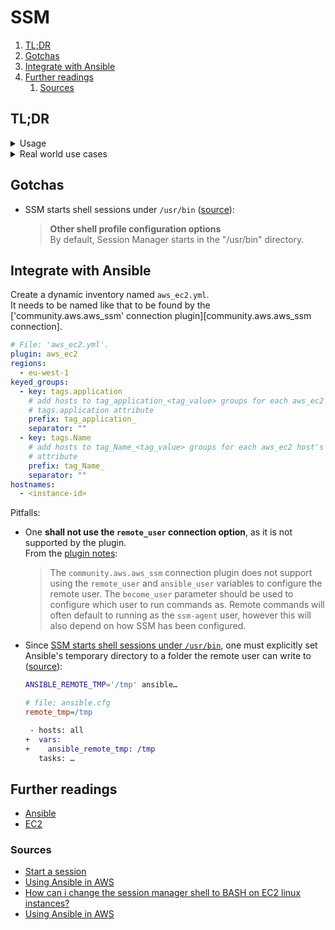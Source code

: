 # SSM

1. [TL;DR](#tldr)
1. [Gotchas](#gotchas)
1. [Integrate with Ansible](#integrate-with-ansible)
1. [Further readings](#further-readings)
   1. [Sources](#sources)

## TL;DR

<details>
  <summary>Usage</summary>

```sh
# Start sessions.
aws ssm start-session --target 'instance-id'

# Run commands.
aws ssm start-session \
  --target 'instance-id' \
  --document-name 'CustomCommandSessionDocument' \
  --parameters '{"logpath":["/var/log/amazon/ssm/amazon-ssm-agent.log"]}'
```

</details>

<details>
  <summary>Real world use cases</summary>
</details>

## Gotchas

- SSM starts shell sessions under `/usr/bin` ([source][how can i change the session manager shell to bash on ec2 linux instances?]):

  > **Other shell profile configuration options**<br/>
  > By default, Session Manager starts in the "/usr/bin" directory.

## Integrate with Ansible

Create a dynamic inventory named `aws_ec2.yml`.<br/>
It needs to be named like that to be found by the ['community.aws.aws_ssm' connection plugin][community.aws.aws_ssm connection].

```yml
# File: 'aws_ec2.yml'.
plugin: aws_ec2
regions:
  - eu-west-1
keyed_groups:
  - key: tags.application
    # add hosts to tag_application_<tag_value> groups for each aws_ec2 host's
    # tags.application attribute
    prefix: tag_application_
    separator: ""
  - key: tags.Name
    # add hosts to tag_Name_<tag_value> groups for each aws_ec2 host's tags.Name
    # attribute
    prefix: tag_Name_
    separator: ""
hostnames:
  - <instance-id>
```

Pitfalls:

- One **shall not use the `remote_user` connection option**, as it is not supported by the plugin.<br/>
  From the [plugin notes][aws_ssm connection plugin notes]:

  > The `community.aws.aws_ssm` connection plugin does not support using the `remote_user` and `ansible_user` variables to configure the remote user.  The ``become_user`` parameter should be used to configure which user to run commands as. Remote commands will often default to running as the `ssm-agent` user, however this will also depend on how SSM has been configured.

- Since [SSM starts shell sessions under `/usr/bin`][gotchas], one must explicitly set Ansible's temporary directory to a folder the remote user can write to ([source][ansible temp dir change]):

  ```sh
  ANSIBLE_REMOTE_TMP='/tmp' ansible…
  ```

  ```ini
  # file: ansible.cfg
  remote_tmp=/tmp
  ```

  ```diff
   - hosts: all
  +  vars:
  +    ansible_remote_tmp: /tmp
     tasks: …
  ```

## Further readings

- [Ansible]
- [EC2]

### Sources

- [Start a session]
- [Using Ansible in AWS]
- [How can i change the session manager shell to BASH on EC2 linux instances?]
- [Using Ansible in AWS]

<!--
  References
  -->

<!-- In-article sections -->
[gotchas]: #gotchas

<!-- Knowledge base -->
[ansible]: ../../ansible.md
[ec2]: ec2.md

<!-- Upstream -->
[start a session]: https://docs.aws.amazon.com/systems-manager/latest/userguide/session-manager-working-with-sessions-start.html
[session manager preferences]: https://eu-west-1.console.aws.amazon.com/systems-manager/session-manager/preferences?region=eu-west-1
[aws_ssm connection plugin notes]: https://docs.ansible.com/ansible/latest/collections/community/aws/aws_ssm_connection.html#notes

<!-- Others -->
[ansible temp dir change]: https://devops.stackexchange.com/questions/10703/ansible-temp-dir-change
[how can i change the session manager shell to bash on ec2 linux instances?]: https://repost.aws/knowledge-center/ssm-session-manager-change-shell
[using ansible in aws]: https://rhuaridh.co.uk/blog/ansible-in-aws.html
